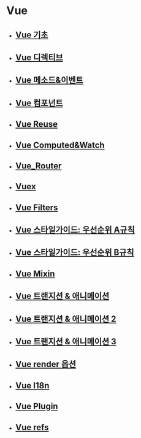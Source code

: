# Vue

- ## [Vue 기초](./Vue_기초.md)

- ## [Vue 디렉티브](./Vue_디렉티브.md)

- ## [Vue 메소드&이벤트](./Vue_Methods&Events.md)

- ## [Vue 컴포넌트](./Vue_컴포넌트.md)

- ## [Vue Reuse](./Vue_Reuse.md)

- ## [Vue Computed&Watch](./Vue_Computed&Watch.md)

- ## [Vue_Router](./Vue_Router.md)

- ## [Vuex](./Vue_vuex.md)

- ## [Vue Filters](./Vue_Filters.md)

- ## [Vue 스타일가이드: 우선순위 A규칙](./Vue_스타일가이드A.md)

- ## [Vue 스타일가이드: 우선순위 B규칙](./Vue_스타일가이드B.md)

- ## [Vue Mixin](./Vue_Mixin.md)

- ## [Vue 트랜지션 & 애니메이션](./Vue_Transition&Animation.md)

- ## [Vue 트랜지션 & 애니메이션 2](./Vue_Transition&Animation2.md)

- ## [Vue 트랜지션 & 애니메이션 3](./Vue_Transition&Animation3.md)

- ## [Vue render 옵션](./Vue_render.md)

- ## [Vue I18n](./Vue_I18n.md)

- ## [Vue Plugin](./Vue_Plugin.md)

- ## [Vue refs](./Vue_refs.md)

  
